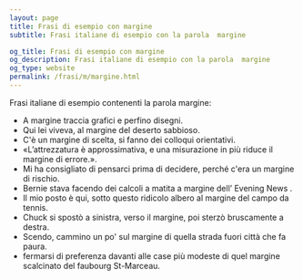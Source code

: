 ```yaml
---
layout: page
title: Frasi di esempio con margine 
subtitle: Frasi italiane di esempio con la parola  margine

og_title: Frasi di esempio con margine 
og_description: Frasi italiane di esempio con la parola  margine
og_type: website
permalink: /frasi/m/margine.html
---
```


Frasi italiane di esempio contenenti la parola margine:


- A margine traccia grafici e perfino disegni.
- Qui lei viveva, al margine del deserto sabbioso.
- C'è un margine di scelta, si fanno dei colloqui orientativi.
- «L’attrezzatura è approssimativa, e una misurazione in più riduce il margine di errore.».
- Mi ha consigliato di pensarci prima di decidere, perché c'era un margine di rischio.
- Bernie stava facendo dei calcoli a matita a margine dell’ Evening News .
- Il mio posto è qui, sotto questo ridicolo albero al margine del campo da tennis.
- Chuck si spostò a sinistra, verso il margine, poi sterzò bruscamente a destra.
- Scendo, cammino un po' sul margine di quella strada fuori città che fa paura.
- fermarsi di preferenza davanti alle case più modeste di quel margine scalcinato del faubourg St-Marceau.
